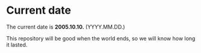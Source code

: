 # Current date

The current date is **2005.10.10.** (YYYY.MM.DD.)

This repository will be good when the world ends, so we will know how long it lasted.